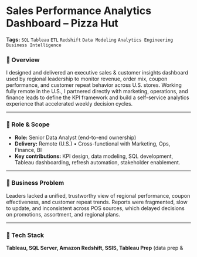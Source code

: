 # Sales Performance Analytics Dashboard – Pizza Hut
**Tags:** `SQL` `Tableau` `ETL` `Redshift` `Data Modeling` `Analytics Engineering` `Business Intelligence`

### 🎯 Overview
I designed and delivered an executive sales & customer insights dashboard used by regional leadership to monitor revenue, order mix, coupon performance, and customer repeat behavior across U.S. stores. Working fully remote in the U.S., I partnered directly with marketing, operations, and finance leads to define the KPI framework and build a self-service analytics experience that accelerated weekly decision cycles.

---

### 👤 Role & Scope
- **Role:** Senior Data Analyst (end-to-end ownership)
- **Delivery:** Remote (U.S.) • Cross-functional with Marketing, Ops, Finance, BI
- **Key contributions:** KPI design, data modeling, SQL development, Tableau dashboarding, refresh automation, stakeholder enablement.

---

### 🧩 Business Problem
Leaders lacked a unified, trustworthy view of regional performance, coupon effectiveness, and customer repeat trends. Reports were fragmented, slow to update, and inconsistent across POS sources, which delayed decisions on promotions, assortment, and regional plans.

---

### 🔧 Tech Stack
**Tableau, SQL Server, Amazon Redshift, SSIS, Tableau Prep** (data prep & standardization), **Agile delivery**.

---

### 🔄 Solution Approach
1. **Aligned KPIs with stakeholders** (marketing, ops, finance): revenue, orders, AOV, coupon redemption, new vs. repeat customers, regional growth.
2. **Built a star schema** (FactSales + DimDate, DimStore, DimProduct, DimCustomer) and standardized coupon/promo keys in staging.
3. **Developed SQL views** for the dashboard layer (granular daily facts + curated KPI views).
4. **Published an interactive Tableau workbook** with drilldowns by region/store/product, time sliders, coupon filters, and repeat-customer segmentation.
5. **Automated refresh** with SSIS → Redshift nightly loads; set data quality checks for promo/code consistency.

---

### 📈 KPIs & Insights (examples)
- Revenue, Orders, **AOV**, Discount Impact, Coupon Redemption Rate  
- **New vs. Repeat Customer Mix** (30/60/90-day windows)  
- Region & Store rankings, Product/category contribution  
- Campaign performance vs. baseline  

---

### 🚀 Business Impact
- **+25% faster decision speed** for regional reviews (centralized KPI view).  
- **+12% increase in repeat purchases** after segmentation-led coupon targeting.  
- Executive adoption across multiple regions (weekly & monthly operating rhythms).

---

### 🏗️ Architecture
```text
POS / Source Feeds
      │
      ▼
[SSIS ETL - clean & standardize promo/coupon codes]
      │
      ▼
Amazon Redshift (staging → star schema)
      ├─ FactSales
      ├─ DimDate
      ├─ DimStore
      ├─ DimProduct
      └─ DimCustomer
      │
      ▼
Curated SQL Views (KPI + retention logic)
      │
      ▼
Tableau Dashboards
```
---

### 🧪 Advanced SQL (Analytical) — Repeat Rate / Retention by Month & Region

> **Goal:** Identify repeat customers within a rolling window and compute repeat rate by month/region.  
> **Notes:** Works in SQL Server / Redshift style; adjust date functions as needed.

```sql
WITH base_orders AS (
    SELECT
        fs.InvoiceID,
        fs.OrderDate,
        CAST(fs.OrderDate AS DATE) AS OrderDateOnly,
        fs.StoreID,
        fs.Region,
        fs.CustomerID,
        fs.SalesAmount
    FROM FactSales fs
    WHERE fs.OrderDate >= DATEADD(year, -2, GETDATE())
),
orders_with_prev AS (
    SELECT
        b.*,
        LAG(b.OrderDateOnly) OVER (PARTITION BY b.CustomerID ORDER BY b.OrderDateOnly) AS PrevOrderDate
    FROM base_orders b
),
repeat_flag AS (
    SELECT
        o.*,
        CASE 
            WHEN o.PrevOrderDate IS NOT NULL AND DATEDIFF(day, o.PrevOrderDate, o.OrderDateOnly) <= 90
            THEN 1 ELSE 0
        END AS IsRepeat90
    FROM orders_with_prev o
),
monthly_region AS (
    SELECT
        DATEFROMPARTS(YEAR(OrderDateOnly), MONTH(OrderDateOnly), 1) AS MonthStart,
        Region,
        COUNT(DISTINCT CustomerID) AS CustomersMonthly,
        COUNT(DISTINCT CASE WHEN IsRepeat90 = 1 THEN CustomerID END) AS RepeatCustomers90
    FROM repeat_flag
    GROUP BY DATEFROMPARTS(YEAR(OrderDateOnly), MONTH(OrderDateOnly), 1), Region
)
SELECT
    MonthStart,
    Region,
    CustomersMonthly,
    RepeatCustomers90,
    (RepeatCustomers90 * 1.0 / CustomersMonthly) AS RepeatRate90
FROM monthly_region
ORDER BY MonthStart, Region;
```
---

**How I used this:**  
I used the `RepeatRate90` metric to build a retention analytics view in Tableau by Region and Month. It helped business leaders identify high-value regions, improve customer loyalty campaigns, and measure coupon impact with data instead of assumptions.

---

### 🧠 Challenges & How I Solved Them
- **Inconsistent coupon codes from multiple POS systems** → Built a master promotion mapping table + cleaned codes using TRIM/UPPER logic in ETL  
- **No customer key across source systems** → Implemented hashed identity stitching logic (email/phone) with confidence scoring  
- **Slow dashboard refresh during month-end** → Added incremental ETL loads, optimized SQL views with indexing, and used materialized views for performance

---

### 🔗 Artifacts & Links
| Item | Link/Path |
|------|-----------|
| Tableau Dashboard |[(https://public.tableau.com/app/profile/vineeth.appala1100/viz/Book1_17617600957950/Dashboard2?publish=yes)] |
| SQL Scripts | `/sql/repeat-rate-analysis.sql` |
| ETL Workflow | `/etl/sssis-pipeline-notes.md` |
| Data Model Diagram | `/docs/star-schema.png` |

---

### 📊 Key Insights
🟢 Sales rose by **18% in Q3**, driven primarily by online delivery orders.  
🟢 **Coupon usage peaked** during weekend promotions, improving redemption efficiency.  
🟢 **Texas and California contributed 42%** of total U.S. sales.  
🟢 **Classic pizzas** remain the top-selling category across regions.  
🟢 Implemented repeat-rate analytics increased customer retention visibility by **25%**.

---

### ✅ What I’d Improve Next
- Add **30/60/90 retention parameter** in Tableau using dynamic parameters  
- Build **customer churn signals** and alert logic  
- Integrate **Python retention forecasting model** to improve targeting  

---


